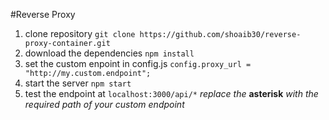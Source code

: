 #Reverse Proxy 
1. clone repository
`git clone https://github.com/shoaib30/reverse-proxy-container.git`
2. download the dependencies
`npm install`
3.	set the custom enpoint in config.js
`config.proxy_url = "http://my.custom.endpoint";`
4. start the server
`npm start`
5. test the endpoint at
`localhost:3000/api/*`
*replace the* **asterisk** *with the required path of your custom endpoint*

